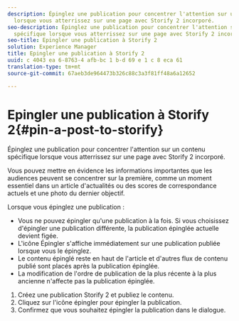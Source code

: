 ```yaml
---
description: Épinglez une publication pour concentrer l'attention sur un contenu spécifique
  lorsque vous atterrissez sur une page avec Storify 2 incorporé.
seo-description: Épinglez une publication pour concentrer l'attention sur un contenu
  spécifique lorsque vous atterrissez sur une page avec Storify 2 incorporé.
seo-title: Epingler une publication à Storify 2
solution: Experience Manager
title: Epingler une publication à Storify 2
uuid: c 4043 ea 6-8763-4 afb-bc 1 b-d 69 e 1 c 8 eca 61
translation-type: tm+mt
source-git-commit: 67aeb3de964473b326c88c3a3f81ff48a6a12652

---
```



# Epingler une publication à Storify 2{#pin-a-post-to-storify}

Épinglez une publication pour concentrer l'attention sur un contenu spécifique lorsque vous atterrissez sur une page avec Storify 2 incorporé.

Vous pouvez mettre en évidence les informations importantes que les audiences peuvent se concentrer sur la première, comme un moment essentiel dans un article d'actualités ou des scores de correspondance actuels et une photo du dernier objectif.

Lorsque vous épinglez une publication :

* Vous ne pouvez épingler qu'une publication à la fois. Si vous choisissez d'épingler une publication différente, la publication épinglée actuelle devient figée.
* L'icône Épingler s'affiche immédiatement sur une publication publiée lorsque vous le épinglez.
* Le contenu épinglé reste en haut de l'article et d'autres flux de contenu publié sont placés après la publication épinglée.
* La modification de l'ordre de publication de la plus récente à la plus ancienne n'affecte pas la publication épinglée.

1. Créez une publication Storify 2 et publiez le contenu.
1. Cliquez sur l'icône épingler pour épingler la publication.
1. Confirmez que vous souhaitez épingler la publication dans le dialogue.
